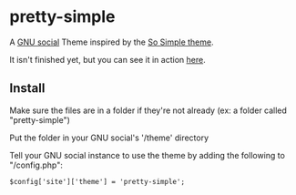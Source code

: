 pretty-simple
=============

A [GNU social](http://gnu.io/social/) Theme inspired by the [So Simple theme](https://github.com/mmistakes/so-simple-theme).

It isn't finished yet, but you can see it in action [here](http://sn.chromic.org).

## Install

Make sure the files are in a folder if they're not already (ex: a folder called "pretty-simple")

Put the folder in your GNU social's '/theme' directory

Tell your GNU social instance to use the theme by adding the following to "/config.php":

```
$config['site']['theme'] = 'pretty-simple';
```


